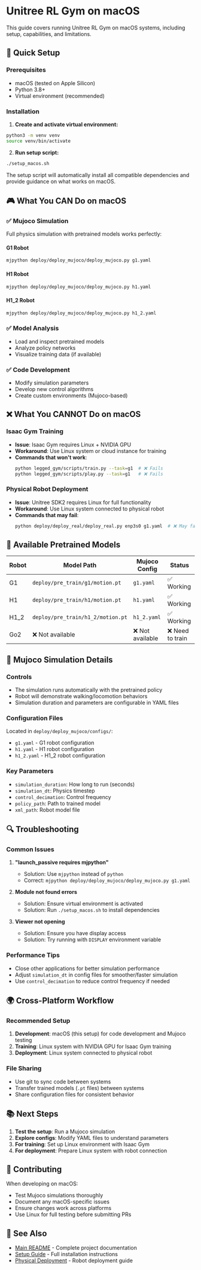 # Unitree RL Gym on macOS

This guide covers running Unitree RL Gym on macOS systems, including setup, capabilities, and limitations.

## 🚀 Quick Setup

### Prerequisites
- macOS (tested on Apple Silicon)
- Python 3.8+ 
- Virtual environment (recommended)

### Installation

1. **Create and activate virtual environment:**
```bash
python3 -m venv venv
source venv/bin/activate
```

2. **Run setup script:**
```bash
./setup_macos.sh
```

The setup script will automatically install all compatible dependencies and provide guidance on what works on macOS.

## 🎮 What You CAN Do on macOS

### ✅ Mujoco Simulation
Full physics simulation with pretrained models works perfectly:

#### G1 Robot
```bash
mjpython deploy/deploy_mujoco/deploy_mujoco.py g1.yaml
```

#### H1 Robot
```bash
mjpython deploy/deploy_mujoco/deploy_mujoco.py h1.yaml
```

#### H1_2 Robot
```bash
mjpython deploy/deploy_mujoco/deploy_mujoco.py h1_2.yaml
```

### ✅ Model Analysis
- Load and inspect pretrained models
- Analyze policy networks
- Visualize training data (if available)

### ✅ Code Development
- Modify simulation parameters
- Develop new control algorithms
- Create custom environments (Mujoco-based)

## ❌ What You CANNOT Do on macOS

### Isaac Gym Training
- **Issue**: Isaac Gym requires Linux + NVIDIA GPU
- **Workaround**: Use Linux system or cloud instance for training
- **Commands that won't work**:
  ```bash
  python legged_gym/scripts/train.py --task=g1  # ❌ Fails
  python legged_gym/scripts/play.py --task=g1   # ❌ Fails
  ```

### Physical Robot Deployment
- **Issue**: Unitree SDK2 requires Linux for full functionality
- **Workaround**: Use Linux system connected to physical robot
- **Commands that may fail**:
  ```bash
  python deploy/deploy_real/deploy_real.py enp3s0 g1.yaml  # ❌ May fail
  ```

## 🔧 Available Pretrained Models

| Robot | Model Path | Mujoco Config | Status |
|-------|------------|---------------|---------|
| G1 | `deploy/pre_train/g1/motion.pt` | `g1.yaml` | ✅ Working |
| H1 | `deploy/pre_train/h1/motion.pt` | `h1.yaml` | ✅ Working |
| H1_2 | `deploy/pre_train/h1_2/motion.pt` | `h1_2.yaml` | ✅ Working |
| Go2 | ❌ Not available | ❌ Not available | ❌ Need to train |

## 🎯 Mujoco Simulation Details

### Controls
- The simulation runs automatically with the pretrained policy
- Robot will demonstrate walking/locomotion behaviors
- Simulation duration and parameters are configurable in YAML files

### Configuration Files
Located in `deploy/deploy_mujoco/configs/`:
- `g1.yaml` - G1 robot configuration
- `h1.yaml` - H1 robot configuration  
- `h1_2.yaml` - H1_2 robot configuration

### Key Parameters
- `simulation_duration`: How long to run (seconds)
- `simulation_dt`: Physics timestep
- `control_decimation`: Control frequency
- `policy_path`: Path to trained model
- `xml_path`: Robot model file

## 🔍 Troubleshooting

### Common Issues

1. **"launch_passive requires mjpython"**
   - Solution: Use `mjpython` instead of `python`
   - Correct: `mjpython deploy/deploy_mujoco/deploy_mujoco.py g1.yaml`

2. **Module not found errors**
   - Solution: Ensure virtual environment is activated
   - Solution: Run `./setup_macos.sh` to install dependencies

3. **Viewer not opening**
   - Solution: Ensure you have display access
   - Solution: Try running with `DISPLAY` environment variable

### Performance Tips
- Close other applications for better simulation performance
- Adjust `simulation_dt` in config files for smoother/faster simulation
- Use `control_decimation` to reduce control frequency if needed

## 🌍 Cross-Platform Workflow

### Recommended Setup
1. **Development**: macOS (this setup) for code development and Mujoco testing
2. **Training**: Linux system with NVIDIA GPU for Isaac Gym training
3. **Deployment**: Linux system connected to physical robot

### File Sharing
- Use git to sync code between systems
- Transfer trained models (`.pt` files) between systems
- Share configuration files for consistent behavior

## 📚 Next Steps

1. **Test the setup**: Run a Mujoco simulation
2. **Explore configs**: Modify YAML files to understand parameters
3. **For training**: Set up Linux environment with Isaac Gym
4. **For deployment**: Prepare Linux system with robot connection

## 🤝 Contributing

When developing on macOS:
- Test Mujoco simulations thoroughly
- Document any macOS-specific issues
- Ensure changes work across platforms
- Use Linux for full testing before submitting PRs

## 📄 See Also

- [Main README](README.md) - Complete project documentation
- [Setup Guide](doc/setup_en.md) - Full installation instructions
- [Physical Deployment](deploy/deploy_real/README.md) - Robot deployment guide